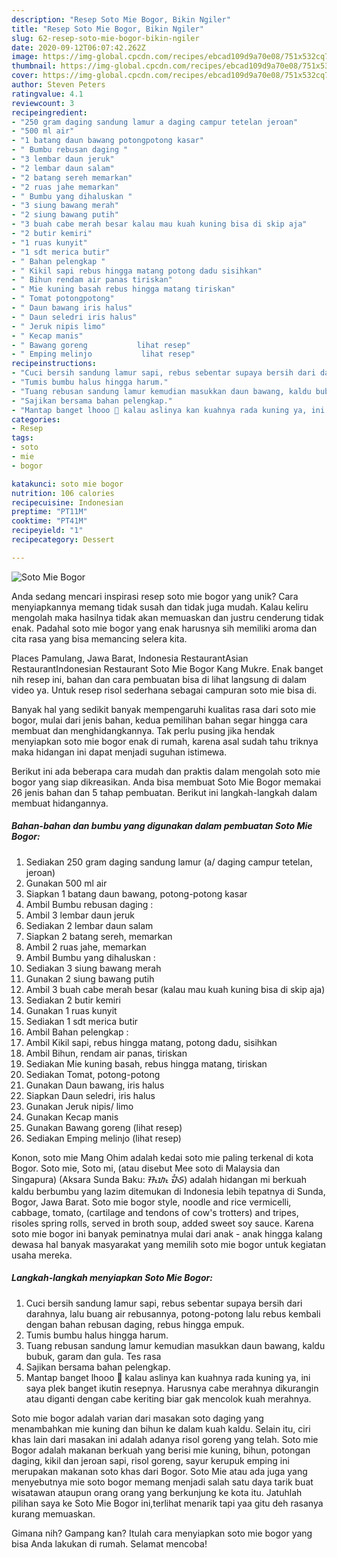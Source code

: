 ```yaml
---
description: "Resep Soto Mie Bogor, Bikin Ngiler"
title: "Resep Soto Mie Bogor, Bikin Ngiler"
slug: 62-resep-soto-mie-bogor-bikin-ngiler
date: 2020-09-12T06:07:42.262Z
image: https://img-global.cpcdn.com/recipes/ebcad109d9a70e08/751x532cq70/soto-mie-bogor-foto-resep-utama.jpg
thumbnail: https://img-global.cpcdn.com/recipes/ebcad109d9a70e08/751x532cq70/soto-mie-bogor-foto-resep-utama.jpg
cover: https://img-global.cpcdn.com/recipes/ebcad109d9a70e08/751x532cq70/soto-mie-bogor-foto-resep-utama.jpg
author: Steven Peters
ratingvalue: 4.1
reviewcount: 3
recipeingredient:
- "250 gram daging sandung lamur a daging campur tetelan jeroan"
- "500 ml air"
- "1 batang daun bawang potongpotong kasar"
- " Bumbu rebusan daging "
- "3 lembar daun jeruk"
- "2 lembar daun salam"
- "2 batang sereh memarkan"
- "2 ruas jahe memarkan"
- " Bumbu yang dihaluskan "
- "3 siung bawang merah"
- "2 siung bawang putih"
- "3 buah cabe merah besar kalau mau kuah kuning bisa di skip aja"
- "2 butir kemiri"
- "1 ruas kunyit"
- "1 sdt merica butir"
- " Bahan pelengkap "
- " Kikil sapi rebus hingga matang potong dadu sisihkan"
- " Bihun rendam air panas tiriskan"
- " Mie kuning basah rebus hingga matang tiriskan"
- " Tomat potongpotong"
- " Daun bawang iris halus"
- " Daun seledri iris halus"
- " Jeruk nipis limo"
- " Kecap manis"
- " Bawang goreng           lihat resep"
- " Emping melinjo           lihat resep"
recipeinstructions:
- "Cuci bersih sandung lamur sapi, rebus sebentar supaya bersih dari darahnya, lalu buang air rebusannya, potong-potong lalu rebus kembali dengan bahan rebusan daging, rebus hingga empuk."
- "Tumis bumbu halus hingga harum."
- "Tuang rebusan sandung lamur kemudian masukkan daun bawang, kaldu bubuk, garam dan gula. Tes rasa"
- "Sajikan bersama bahan pelengkap."
- "Mantap banget lhooo 🤩 kalau aslinya kan kuahnya rada kuning ya, ini saya plek banget ikutin resepnya. Harusnya cabe merahnya dikurangin atau diganti dengan cabe keriting biar gak mencolok kuah merahnya."
categories:
- Resep
tags:
- soto
- mie
- bogor

katakunci: soto mie bogor 
nutrition: 106 calories
recipecuisine: Indonesian
preptime: "PT11M"
cooktime: "PT41M"
recipeyield: "1"
recipecategory: Dessert

---
```



![Soto Mie Bogor](https://img-global.cpcdn.com/recipes/ebcad109d9a70e08/751x532cq70/soto-mie-bogor-foto-resep-utama.jpg)

Anda sedang mencari inspirasi resep soto mie bogor yang unik? Cara menyiapkannya memang tidak susah dan tidak juga mudah. Kalau keliru mengolah maka hasilnya tidak akan memuaskan dan justru cenderung tidak enak. Padahal soto mie bogor yang enak harusnya sih memiliki aroma dan cita rasa yang bisa memancing selera kita.

Places Pamulang, Jawa Barat, Indonesia RestaurantAsian RestaurantIndonesian Restaurant Soto Mie Bogor Kang Mukre. Enak banget nih resep ini, bahan dan cara pembuatan bisa di lihat langsung di dalam video ya. Untuk resep risol sederhana sebagai campuran soto mie bisa di.

Banyak hal yang sedikit banyak mempengaruhi kualitas rasa dari soto mie bogor, mulai dari jenis bahan, kedua pemilihan bahan segar hingga cara membuat dan menghidangkannya. Tak perlu pusing jika hendak menyiapkan soto mie bogor enak di rumah, karena asal sudah tahu triknya maka hidangan ini dapat menjadi suguhan istimewa.


Berikut ini ada beberapa cara mudah dan praktis dalam mengolah soto mie bogor yang siap dikreasikan. Anda bisa membuat Soto Mie Bogor memakai 26 jenis bahan dan 5 tahap pembuatan. Berikut ini langkah-langkah dalam membuat hidangannya.

<!--inarticleads1-->

##### Bahan-bahan dan bumbu yang digunakan dalam pembuatan Soto Mie Bogor:

1. Sediakan 250 gram daging sandung lamur (a/ daging campur tetelan, jeroan)
1. Gunakan 500 ml air
1. Siapkan 1 batang daun bawang, potong-potong kasar
1. Ambil  Bumbu rebusan daging :
1. Ambil 3 lembar daun jeruk
1. Sediakan 2 lembar daun salam
1. Siapkan 2 batang sereh, memarkan
1. Ambil 2 ruas jahe, memarkan
1. Ambil  Bumbu yang dihaluskan :
1. Sediakan 3 siung bawang merah
1. Gunakan 2 siung bawang putih
1. Ambil 3 buah cabe merah besar (kalau mau kuah kuning bisa di skip aja)
1. Sediakan 2 butir kemiri
1. Gunakan 1 ruas kunyit
1. Sediakan 1 sdt merica butir
1. Ambil  Bahan pelengkap :
1. Ambil  Kikil sapi, rebus hingga matang, potong dadu, sisihkan
1. Ambil  Bihun, rendam air panas, tiriskan
1. Sediakan  Mie kuning basah, rebus hingga matang, tiriskan
1. Sediakan  Tomat, potong-potong
1. Gunakan  Daun bawang, iris halus
1. Siapkan  Daun seledri, iris halus
1. Gunakan  Jeruk nipis/ limo
1. Gunakan  Kecap manis
1. Gunakan  Bawang goreng           (lihat resep)
1. Sediakan  Emping melinjo           (lihat resep)


Konon, soto mie Mang Ohim adalah kedai soto mie paling terkenal di kota Bogor. Soto mie, Soto mi, (atau disebut Mee soto di Malaysia dan Singapura) (Aksara Sunda Baku: ᮞᮧᮒᮧ ᮙᮤᮈ) adalah hidangan mi berkuah kaldu berbumbu yang lazim ditemukan di Indonesia lebih tepatnya di Sunda, Bogor, Jawa Barat. Soto mie bogor style, noodle and rice vermicelli, cabbage, tomato, (cartilage and tendons of cow&#39;s trotters) and tripes, risoles spring rolls, served in broth soup, added sweet soy sauce. Karena soto mie bogor ini banyak peminatnya mulai dari anak - anak hingga kalang dewasa hal banyak masyarakat yang memilih soto mie bogor untuk kegiatan usaha mereka. 

<!--inarticleads2-->

##### Langkah-langkah menyiapkan Soto Mie Bogor:

1. Cuci bersih sandung lamur sapi, rebus sebentar supaya bersih dari darahnya, lalu buang air rebusannya, potong-potong lalu rebus kembali dengan bahan rebusan daging, rebus hingga empuk.
1. Tumis bumbu halus hingga harum.
1. Tuang rebusan sandung lamur kemudian masukkan daun bawang, kaldu bubuk, garam dan gula. Tes rasa
1. Sajikan bersama bahan pelengkap.
1. Mantap banget lhooo 🤩 kalau aslinya kan kuahnya rada kuning ya, ini saya plek banget ikutin resepnya. Harusnya cabe merahnya dikurangin atau diganti dengan cabe keriting biar gak mencolok kuah merahnya.


Soto mie bogor adalah varian dari masakan soto daging yang menambahkan mie kuning dan bihun ke dalam kuah kaldu. Selain itu, ciri khas lain dari masakan ini adalah adanya risol goreng yang telah. Soto mie Bogor adalah makanan berkuah yang berisi mie kuning, bihun, potongan daging, kikil dan jeroan sapi, risol goreng, sayur kerupuk emping ini merupakan makanan soto khas dari Bogor. Soto Mie atau ada juga yang menyebutnya mie soto bogor memang menjadi salah satu daya tarik buat wisatawan ataupun orang orang yang berkunjung ke kota itu. Jatuhlah pilihan saya ke Soto Mie Bogor ini,terlihat menarik tapi yaa gitu deh rasanya kurang memuaskan. 

Gimana nih? Gampang kan? Itulah cara menyiapkan soto mie bogor yang bisa Anda lakukan di rumah. Selamat mencoba!
